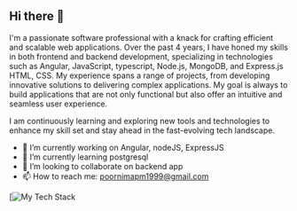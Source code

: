 ## Hi there 👋
I'm a passionate software professional with a knack for crafting efficient and scalable web applications. Over the past 4 years, I have honed my skills in both frontend and backend development, specializing in technologies such as Angular, JavaScript, typescript, Node.js, MongoDB, and Express.js HTML, CSS. My experience spans a range of projects, from developing innovative solutions to delivering complex applications. My goal is always to build applications that are not only functional but also offer an intuitive and seamless user experience.

I am continuously learning and exploring new tools and technologies to enhance my skill set and stay ahead in the fast-evolving tech landscape.

- 🔭 I’m currently working on Angular, nodeJS, ExpressJS
- 🌱 I’m currently learning postgresql
- 👯 I’m looking to collaborate on backend app
- 📫 How to reach me: poornimapm1999@gmail.com

  
[![My Tech Stack](https://github-readme-tech-stack.vercel.app/api/cards?lineCount=1&line1=Angular%2CAngular%2Cd73bf7%3BHTML5%2CHTML5%2Ce95353%3BCSS3%2CCSS3%2C3d3cf7%3Btypescript%2Ctypescript%2C7174cf%3Bjavascript%2Cjavascript%2Cfcac18%3BNode.js%2CNode.js%2C9a9f22%3Bex%2Cexpress.js%2Cc64545%3Bnpm%2Cnpm%2Ce13737%3Bmongodb%2Cmongodb%2Cc2ce9f%3Bpostgresql%2Cpostgresql%2C9040f3%3Bmysql%2Cmysql%2C69dd2a%3Bpostman%2Cpostman%2Cf39d9d%3Bgit%2Cgit%2Cd3fd26%3Bpython%2Cpython%2Ca7ffa1%3Bflask%2Cflask%2Ce60b73%3Bsass%2Csass%2C0147c6%3BAngular+material%2CAngular+material%2C584e22%3BAnt+Design%2CAnt+Design%2Cd01af8%3Bbootstrap%2Cbootstrap%2Cc59898%3B)



<!--
**poornimapm/poornimapm** is a ✨ _special_ ✨ repository because its `README.md` (this file) appears on your GitHub profile.

Here are some ideas to get you started:

- 🔭 I’m currently working on Angular
- 🌱 I’m currently learning postgresql
- 👯 I’m looking to collaborate on backend app
- 🤔 I’m looking for help with ...
- 💬 Ask me about ...
- 📫 How to reach me: poornimapm199@gmail.com
- 😄 Pronouns: ...
- ⚡ Fun fact: ...
-->

